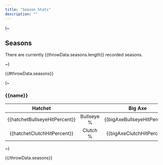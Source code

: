 ```yaml
---
title: "Season Stats"
description: ""
---
```


(~

## Seasons

There are currently {{throwData.seasons.length}} recorded seasons.

~)

{{#throwData.seasons}}

(~

### {{name}}

|Hatchet||Big Axe|
|:-:|:-:|:-:|
| {{hatchetBullseyeHitPercent}} | Bullseye % | {{bigAxeBullseyeHitPercent}} |
| {{hatchetClutchHitPercent}} | Clutch % | {{bigAxeClutchHitPercent}} |

~)

{{/throwData.seasons}}